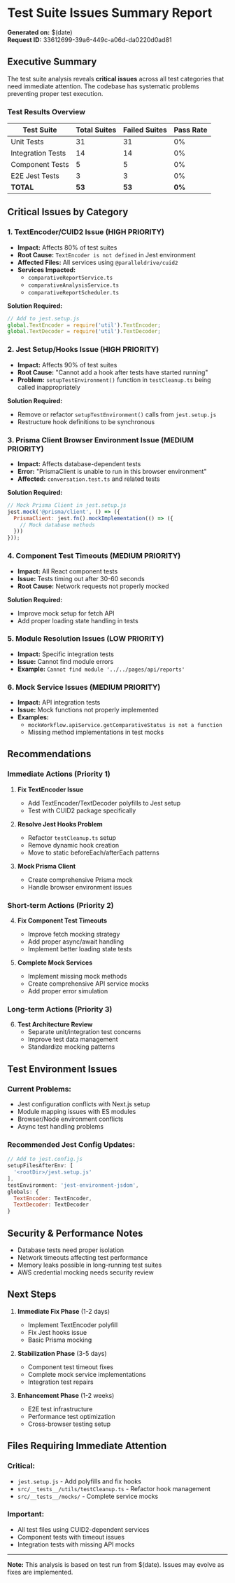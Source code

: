 # Test Suite Issues Summary Report

**Generated on:** $(date)  
**Request ID:** 33612699-39a6-449c-a06d-da0220d0ad81

## Executive Summary

The test suite analysis reveals **critical issues** across all test categories that need immediate attention. The codebase has systematic problems preventing proper test execution.

### Test Results Overview

| Test Suite | Total Suites | Failed Suites | Pass Rate |
|------------|--------------|---------------|-----------|
| Unit Tests | 31 | 31 | 0% |
| Integration Tests | 14 | 14 | 0% |
| Component Tests | 5 | 5 | 0% |
| E2E Jest Tests | 3 | 3 | 0% |
| **TOTAL** | **53** | **53** | **0%** |

## Critical Issues by Category

### 1. **TextEncoder/CUID2 Issue** (HIGH PRIORITY)
- **Impact:** Affects 80% of test suites
- **Root Cause:** `TextEncoder is not defined` in Jest environment
- **Affected Files:** All services using `@paralleldrive/cuid2`
- **Services Impacted:**
  - `comparativeReportService.ts`
  - `comparativeAnalysisService.ts`
  - `comparativeReportScheduler.ts`

**Solution Required:**
```javascript
// Add to jest.setup.js
global.TextEncoder = require('util').TextEncoder;
global.TextDecoder = require('util').TextDecoder;
```

### 2. **Jest Setup/Hooks Issue** (HIGH PRIORITY)
- **Impact:** Affects 90% of test suites
- **Root Cause:** "Cannot add a hook after tests have started running"
- **Problem:** `setupTestEnvironment()` function in `testCleanup.ts` being called inappropriately

**Solution Required:**
- Remove or refactor `setupTestEnvironment()` calls from `jest.setup.js`
- Restructure hook definitions to be synchronous

### 3. **Prisma Client Browser Environment Issue** (MEDIUM PRIORITY)
- **Impact:** Affects database-dependent tests
- **Error:** "PrismaClient is unable to run in this browser environment"
- **Affected:** `conversation.test.ts` and related tests

**Solution Required:**
```javascript
// Mock Prisma Client in jest.setup.js
jest.mock('@prisma/client', () => ({
  PrismaClient: jest.fn().mockImplementation(() => ({
    // Mock database methods
  }))
}));
```

### 4. **Component Test Timeouts** (MEDIUM PRIORITY)
- **Impact:** All React component tests
- **Issue:** Tests timing out after 30-60 seconds
- **Root Cause:** Network requests not properly mocked

**Solution Required:**
- Improve mock setup for fetch API
- Add proper loading state handling in tests

### 5. **Module Resolution Issues** (LOW PRIORITY)
- **Impact:** Specific integration tests
- **Issue:** Cannot find module errors
- **Example:** `Cannot find module '../../pages/api/reports'`

### 6. **Mock Service Issues** (MEDIUM PRIORITY)
- **Impact:** API integration tests
- **Issue:** Mock functions not properly implemented
- **Examples:**
  - `mockWorkflow.apiService.getComparativeStatus is not a function`
  - Missing method implementations in test mocks

## Recommendations

### Immediate Actions (Priority 1)
1. **Fix TextEncoder Issue**
   - Add TextEncoder/TextDecoder polyfills to Jest setup
   - Test with CUID2 package specifically

2. **Resolve Jest Hooks Problem**
   - Refactor `testCleanup.ts` setup
   - Remove dynamic hook creation
   - Move to static beforeEach/afterEach patterns

3. **Mock Prisma Client**
   - Create comprehensive Prisma mock
   - Handle browser environment issues

### Short-term Actions (Priority 2)
4. **Fix Component Test Timeouts**
   - Improve fetch mocking strategy
   - Add proper async/await handling
   - Implement better loading state tests

5. **Complete Mock Services**
   - Implement missing mock methods
   - Create comprehensive API service mocks
   - Add proper error simulation

### Long-term Actions (Priority 3)
6. **Test Architecture Review**
   - Separate unit/integration test concerns
   - Improve test data management
   - Standardize mocking patterns

## Test Environment Issues

### Current Problems:
- Jest configuration conflicts with Next.js setup
- Module mapping issues with ES modules
- Browser/Node environment conflicts
- Async test handling problems

### Recommended Jest Config Updates:
```javascript
// Add to jest.config.js
setupFilesAfterEnv: [
  '<rootDir>/jest.setup.js'
],
testEnvironment: 'jest-environment-jsdom',
globals: {
  TextEncoder: TextEncoder,
  TextDecoder: TextDecoder
}
```

## Security & Performance Notes

- Database tests need proper isolation
- Network timeouts affecting test performance
- Memory leaks possible in long-running test suites
- AWS credential mocking needs security review

## Next Steps

1. **Immediate Fix Phase** (1-2 days)
   - Implement TextEncoder polyfill
   - Fix Jest hooks issue
   - Basic Prisma mocking

2. **Stabilization Phase** (3-5 days)
   - Component test timeout fixes
   - Complete mock service implementations
   - Integration test repairs

3. **Enhancement Phase** (1-2 weeks)
   - E2E test infrastructure
   - Performance test optimization
   - Cross-browser testing setup

## Files Requiring Immediate Attention

### Critical:
- `jest.setup.js` - Add polyfills and fix hooks
- `src/__tests__/utils/testCleanup.ts` - Refactor hook management
- `src/__tests__/mocks/` - Complete service mocks

### Important:
- All test files using CUID2-dependent services
- Component tests with timeout issues
- Integration tests with missing API mocks

---

**Note:** This analysis is based on test run from $(date). Issues may evolve as fixes are implemented. 